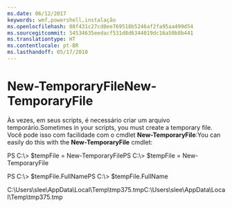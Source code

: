```yaml
---
ms.date: 06/12/2017
keywords: wmf,powershell,instalação
ms.openlocfilehash: 08f431c27cd0ee769518b5246af2fa95aa499d54
ms.sourcegitcommit: 54534635eedacf531d8d6344019dc16a50b8b441
ms.translationtype: HT
ms.contentlocale: pt-BR
ms.lasthandoff: 05/17/2018
---
```

# <a name="new-temporaryfile"></a><span data-ttu-id="a0054-102">New-TemporaryFile</span><span class="sxs-lookup"><span data-stu-id="a0054-102">New-TemporaryFile</span></span>
<span data-ttu-id="a0054-103">Às vezes, em seus scripts, é necessário criar um arquivo temporário.</span><span class="sxs-lookup"><span data-stu-id="a0054-103">Sometimes in your scripts, you must create a temporary file.</span></span> <span data-ttu-id="a0054-104">Você pode isso com facilidade com o cmdlet **New-TemporaryFile**:</span><span class="sxs-lookup"><span data-stu-id="a0054-104">You can easily do this with the **New-TemporaryFile** cmdlet:</span></span>

<span data-ttu-id="a0054-105">PS C:\\&gt; $tempFile = New-TemporaryFile</span><span class="sxs-lookup"><span data-stu-id="a0054-105">PS C:\\&gt; $tempFile = New-TemporaryFile</span></span>

<span data-ttu-id="a0054-106">PS C:\\&gt; $tempFile.FullName</span><span class="sxs-lookup"><span data-stu-id="a0054-106">PS C:\\&gt; $tempFile.FullName</span></span>

<span data-ttu-id="a0054-107">C:\\Users\\slee\\AppData\\Local\\Temp\\tmp375.tmp</span><span class="sxs-lookup"><span data-stu-id="a0054-107">C:\\Users\\slee\\AppData\\Local\\Temp\\tmp375.tmp</span></span>
